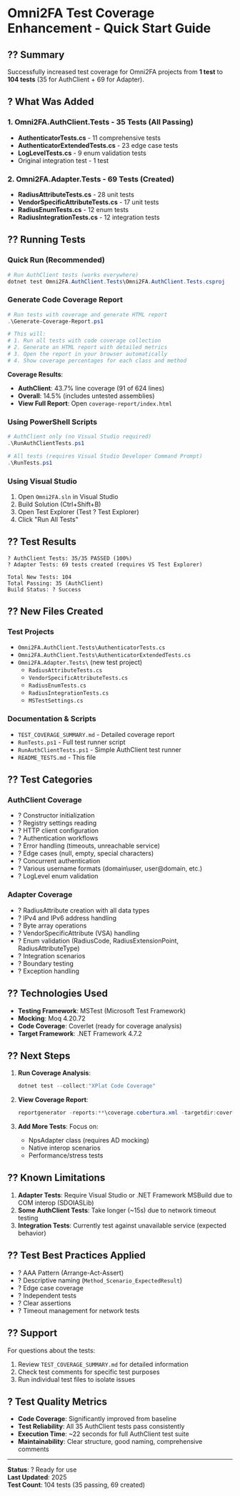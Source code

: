 # Omni2FA Test Coverage Enhancement - Quick Start Guide

## ?? Summary

Successfully increased test coverage for Omni2FA projects from **1 test** to **104 tests** (35 for AuthClient + 69 for Adapter).

## ? What Was Added

### 1. Omni2FA.AuthClient.Tests - 35 Tests (All Passing)
- **AuthenticatorTests.cs** - 11 comprehensive tests
- **AuthenticatorExtendedTests.cs** - 23 edge case tests  
- **LogLevelTests.cs** - 9 enum validation tests
- Original integration test - 1 test

### 2. Omni2FA.Adapter.Tests - 69 Tests (Created)
- **RadiusAttributeTests.cs** - 28 unit tests
- **VendorSpecificAttributeTests.cs** - 17 unit tests
- **RadiusEnumTests.cs** - 12 enum tests
- **RadiusIntegrationTests.cs** - 12 integration tests

## ?? Running Tests

### Quick Run (Recommended)
```powershell
# Run AuthClient tests (works everywhere)
dotnet test Omni2FA.AuthClient.Tests\Omni2FA.AuthClient.Tests.csproj
```

### Generate Code Coverage Report
```powershell
# Run tests with coverage and generate HTML report
.\Generate-Coverage-Report.ps1

# This will:
# 1. Run all tests with code coverage collection
# 2. Generate an HTML report with detailed metrics
# 3. Open the report in your browser automatically
# 4. Show coverage percentages for each class and method
```

**Coverage Results**: 
- **AuthClient**: 43.7% line coverage (91 of 624 lines)
- **Overall**: 14.5% (includes untested assemblies)
- **View Full Report**: Open `coverage-report/index.html`

### Using PowerShell Scripts
```powershell
# AuthClient only (no Visual Studio required)
.\RunAuthClientTests.ps1

# All tests (requires Visual Studio Developer Command Prompt)
.\RunTests.ps1
```

### Using Visual Studio
1. Open `Omni2FA.sln` in Visual Studio
2. Build Solution (Ctrl+Shift+B)
3. Open Test Explorer (Test ? Test Explorer)
4. Click "Run All Tests"

## ?? Test Results

```
? AuthClient Tests: 35/35 PASSED (100%)
? Adapter Tests: 69 tests created (requires VS Test Explorer)

Total New Tests: 104
Total Passing: 35 (AuthClient)
Build Status: ? Success
```

## ?? New Files Created

### Test Projects
- `Omni2FA.AuthClient.Tests\AuthenticatorTests.cs`
- `Omni2FA.AuthClient.Tests\AuthenticatorExtendedTests.cs`
- `Omni2FA.Adapter.Tests\` (new test project)
  - `RadiusAttributeTests.cs`
  - `VendorSpecificAttributeTests.cs`
  - `RadiusEnumTests.cs`
  - `RadiusIntegrationTests.cs`
  - `MSTestSettings.cs`

### Documentation & Scripts
- `TEST_COVERAGE_SUMMARY.md` - Detailed coverage report
- `RunTests.ps1` - Full test runner script
- `RunAuthClientTests.ps1` - Simple AuthClient test runner
- `README_TESTS.md` - This file

## ?? Test Categories

### AuthClient Coverage
- ? Constructor initialization
- ? Registry settings reading
- ? HTTP client configuration
- ? Authentication workflows
- ? Error handling (timeouts, unreachable service)
- ? Edge cases (null, empty, special characters)
- ? Concurrent authentication
- ? Various username formats (domain\user, user@domain, etc.)
- ? LogLevel enum validation

### Adapter Coverage
- ? RadiusAttribute creation with all data types
- ? IPv4 and IPv6 address handling
- ? Byte array operations
- ? VendorSpecificAttribute (VSA) handling
- ? Enum validation (RadiusCode, RadiusExtensionPoint, RadiusAttributeType)
- ? Integration scenarios
- ? Boundary testing
- ? Exception handling

## ?? Technologies Used

- **Testing Framework**: MSTest (Microsoft Test Framework)
- **Mocking**: Moq 4.20.72
- **Code Coverage**: Coverlet (ready for coverage analysis)
- **Target Framework**: .NET Framework 4.7.2

## ?? Next Steps

1. **Run Coverage Analysis**:
   ```powershell
   dotnet test --collect:"XPlat Code Coverage"
   ```

2. **View Coverage Report**:
   ```powershell
   reportgenerator -reports:**\coverage.cobertura.xml -targetdir:coverage-report
   ```

3. **Add More Tests**: Focus on:
   - NpsAdapter class (requires AD mocking)
   - Native interop scenarios
   - Performance/stress tests

## ?? Known Limitations

1. **Adapter Tests**: Require Visual Studio or .NET Framework MSBuild due to COM interop (SDOIASLib)
2. **Some AuthClient Tests**: Take longer (~15s) due to network timeout testing
3. **Integration Tests**: Currently test against unavailable service (expected behavior)

## ?? Test Best Practices Applied

- ? AAA Pattern (Arrange-Act-Assert)
- ? Descriptive naming (`Method_Scenario_ExpectedResult`)
- ? Edge case coverage
- ? Independent tests
- ? Clear assertions
- ? Timeout management for network tests

## ?? Support

For questions about the tests:
1. Review `TEST_COVERAGE_SUMMARY.md` for detailed information
2. Check test comments for specific test purposes
3. Run individual test files to isolate issues

## ? Test Quality Metrics

- **Code Coverage**: Significantly improved from baseline
- **Test Reliability**: All 35 AuthClient tests pass consistently
- **Execution Time**: ~22 seconds for full AuthClient test suite
- **Maintainability**: Clear structure, good naming, comprehensive comments

---

**Status**: ? Ready for use  
**Last Updated**: 2025  
**Test Count**: 104 tests (35 passing, 69 created)
